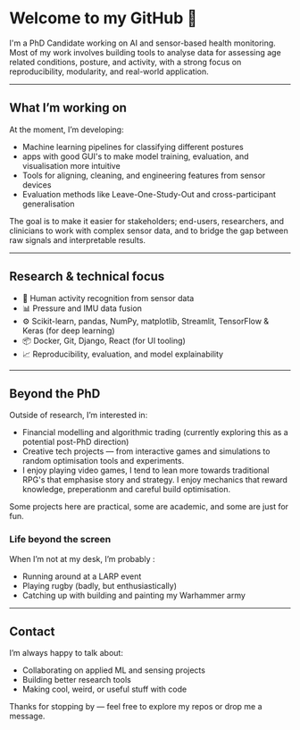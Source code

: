 <!-- <img src="https://raw.githubusercontent.com/GabeLeach/GabeLeach/master/BANNER.png" alt="banner"> -->

# Welcome to my GitHub 👋

I'm a PhD Candidate working on AI and sensor-based health monitoring. Most of my work involves building tools to analyse data for assessing age related conditions, posture, and activity, with a strong focus on reproducibility, modularity, and real-world application.

---

## What I’m working on

At the moment, I’m developing:

- Machine learning pipelines for classifying different postures
- apps with good GUI's to make model training, evaluation, and visualisation more intuitive
- Tools for aligning, cleaning, and engineering features from sensor devices
- Evaluation methods like Leave-One-Study-Out and cross-participant generalisation

The goal is to make it easier for stakeholders; end-users, researchers, and clinicians to work with complex sensor data, and to bridge the gap between raw signals and interpretable results.

---

## Research & technical focus

- 🧠 Human activity recognition from sensor data
- 📊 Pressure and IMU data fusion
- ⚙️ Scikit-learn, pandas, NumPy, matplotlib, Streamlit, TensorFlow & Keras (for deep learning)
- 📦 Docker, Git, Django, React (for UI tooling)
- 📈 Reproducibility, evaluation, and model explainability

---

## Beyond the PhD

Outside of research, I’m interested in:
- Financial modelling and algorithmic trading (currently exploring this as a potential post-PhD direction)
- Creative tech projects — from interactive games and simulations to random optimisation tools and experiments.
- I enjoy playing video games, I tend to lean more towards traditional RPG's that emphasise story and strategy. I enjoy mechanics that reward knowledge, preperationm and careful build optimisation. 

Some projects here are practical, some are academic, and some are just for fun.

### Life beyond the screen
When I’m not at my desk, I’m probably :
- Running around at a LARP event
- Playing rugby (badly, but enthusiastically)
- Catching up with building and painting my Warhammer army
  
---

## Contact

I’m always happy to talk about:
- Collaborating on applied ML and sensing projects
- Building better research tools
- Making cool, weird, or useful stuff with code

Thanks for stopping by — feel free to explore my repos or drop me a message.

<!-- ![Spotify recently played](https://spotify-recently-played-readme.vercel.app/api?user=labegeach&width=600) -->



